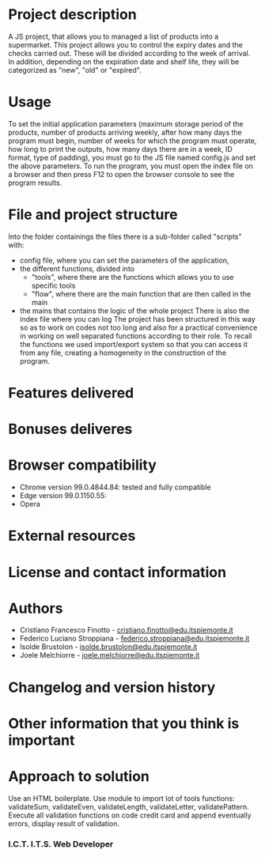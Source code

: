 # Project description

A JS project, that allows you to managed a list of products into a supermarket. This project allows you to control the expiry dates and the checks carried out. These will be divided according to the week of arrival. In addition, depending on the expiration date and shelf life, they will be categorized as "new", "old" or "expired".

# Usage

To set the initial application parameters (maximum storage period of the products, number of products arriving weekly, after how many days the program must begin, number of weeks for which the program must operate, how long to print the outputs, how many days there are in a week, ID format, type of padding), you must go to the JS file named config.js and set the above parameters. 
To run the program, you must open the index file on a browser and then press F12 to open the browser console to see the program results.

# File and project structure

Into the folder containings the files there is a sub-folder called "scripts" with: 
  - config file, where you can set the parameters of the application, 
  - the different functions, divided into
    - "tools", where there are the functions which allows you to use specific tools
    - "flow", where there are the main function that are then called in the main 
  - the mains that contains the logic of the whole project
There is also the index file where you can log 
The project has been structured in this way so as to work on codes not too long and also for a practical convenience in working on well separated functions according to their role. 
To recall the functions we used import/export system so that you can access it from any file, creating a homogeneity in the construction of the program.  

# Features delivered 

# Bonuses deliveres

# Browser compatibility 

 - Chrome version 99.0.4844.84: tested and fully compatible 
 - Edge version 99.0.1150.55:
 - Opera 

# External resources 

# License and contact information

# Authors

 - Cristiano Francesco Finotto - cristiano.finotto@edu.itspiemonte.it 
 - Federico Luciano Stroppiana - federico.stroppiana@edu.itspiemonte.it
 - Isolde Brustolon - isolde.brustolon@edu.itspiemonte.it
 - Joele Melchiorre - joele.melchiorre@edu.itspiemonte.it

# Changelog and version history 

# Other information that you think is important

# Approach to solution 
Use an HTML boilerplate.
Use module to import lot of tools functions: validateSum, validateEven, validateLength, validateLetter, validatePattern.
Execute all validation functions on code credit card and append eventually errors, display result of validation. 

### I.C.T. I.T.S. Web Developer